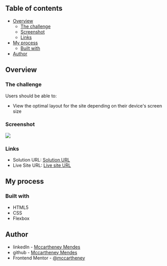 ## Table of contents

- [Overview](#overview)
  - [The challenge](#the-challenge)
  - [Screenshot](#screenshot)
  - [Links](#links)
- [My process](#my-process)
  - [Built with](#built-with)
- [Author](#author)

## Overview

### The challenge

Users should be able to:

- View the optimal layout for the site depending on their device's screen size

### Screenshot

![](./screenshot.jpg)

### Links

- Solution URL: [Solution URL](https://github.com/mccartheney/Four-card-feature-section)
- Live Site URL: [Live site URL](https://your-live-site-url.com)

## My process

### Built with

- HTML5
- CSS
- Flexbox

## Author

- linkedIn - [Mccartheney Mendes](https://www.linkedin.com/in/mccartheney-mendes-892709292/)
- github - [Mccartheney Mendes](https://github.com/mccartheney)
- Frontend Mentor - [@mccartheney](https://www.frontendmentor.io/profile/mccartheney)